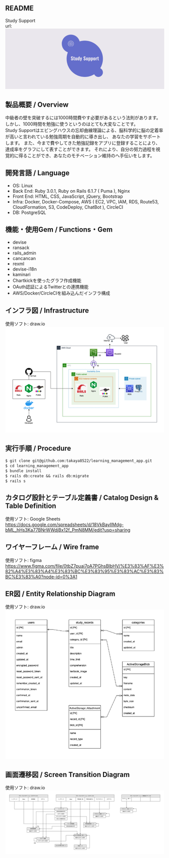 ## README
Study Support  
url:
![タイトルロゴ](app/assets/images/facebook_cover_photo_2.png "facebook_cover_photo_2")

## 製品概要 / Overview
中級者の壁を突破するには1000時間費やす必要があるという法則があります。  
しかし、1000時間を勉強に使うというのはとても大変なことです。  
Study Supportはエビングハウスの忘却曲線理論による、脳科学的に脳の定着率が高いと言われている勉強周期を自動的に導き出し、
あなたの学習をサポートします。
また、今まで費やしてきた勉強記録をアプリに登録することにより、達成率をグラフにして表すことができます。
それにより、自分の努力過程を視覚的に得ることができ、あなたのモチベーション維持のへ手伝いをします。

## 開発言語 / Language
- OS: Linux
- Back End: Ruby 3.0.1, Ruby on Rails 6.1.7 ( Puma ), Nginx
- Front End: HTML, CSS, JavaScript, jQuery, Bootstrap
- Infra: Docker, Docker-Compose, AWS ( EC2, VPC, IAM, RDS, Route53, CloudFormation, S3, CodeDeploy, ChatBot ), CircleCI
- DB: PostgreSQL

## 機能・使用Gem / Functions・Gem
- devise
- ransack
- rails_admin
- cancancan
- rexml
- devise-i18n
- kaminari 
- Chartkickを使ったグラフ作成機能
- OAuth認証によるTwitterとの連携機能
- AWS/Docker/CircleCIを組み込んだインフラ構成

## インフラ図 / Infrastructure
使用ソフト: draw.io  
![インフラ図](app/assets/images/infrastructure.png "infrastructure")

## 実行手順 / Procedure
```
$ git clone git@github.com:takaya8522/learning_management_app.git
$ cd learning_management_app
$ bundle install
$ rails db:create && rails db:migrate
$ rails s
```

## カタログ設計とテーブル定義書 / Catalog Design & Table Definition
使用ソフト: Google Sheets  
https://docs.google.com/spreadsheets/d/18VkBayIlMdg-bML_hHs3Ka77BNrWWdjBx12f_PmN8MM/edit?usp=sharing

## ワイヤーフレーム / Wire frame
使用ソフト: figma  
https://www.figma.com/file/0tbZ7puai7oA7PGhsBlbHV/%E3%83%AF%E3%82%A4%E3%83%A4%E3%83%BC%E3%83%95%E3%83%AC%E3%83%BC%E3%83%A0?node-id=0%3A1

## ER図 / Entity Relationship Diagram
使用ソフト: draw.io  
![ER図](app/assets/images/ER_diagram.png "ER_diagram")

## 画面遷移図 / Screen Transition Diagram
使用ソフト: draw.io  
![画面遷移図](app/assets/images/screen_transition_diagram.png "screen_transition_diagram")